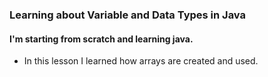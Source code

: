 ### Learning about Variable and Data Types in Java 
####  I'm starting from scratch and learning java.
- In this lesson I learned how arrays are created and used. 

